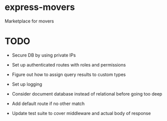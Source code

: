 # express-movers

Marketplace for movers

# TODO
- Secure DB by using private IPs
- Set up authenticated routes with roles and permissions
- Figure out how to assign query results to custom types
- Set up logging
- Consider document database instead of relational before going too deep
- Add default route if no other match

- Update test suite to cover middleware and actual body of response
